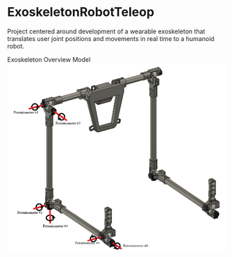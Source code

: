 # ExoskeletonRobotTeleop
Project centered around development of a wearable exoskeleton that translates user joint positions and movements in real time to a humanoid robot.

Exoskeleton Overview Model
![Pic](https://github.com/jbennet-t/ExoskeletonRobotTeleop/blob/master/Diagrams/Exoskeleton_DoF_Diagram2.png)

